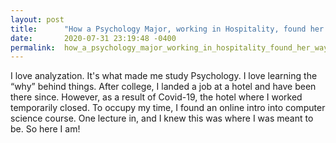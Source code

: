 ```yaml
---
layout: post
title:      "How a Psychology Major, working in Hospitality, found her way into Tech"
date:       2020-07-31 23:19:48 -0400
permalink:  how_a_psychology_major_working_in_hospitality_found_her_way_into_tech
---
```



I love analyzation. It's what made me study Psychology. I love learning the “why” behind things. After college, I landed a job at a hotel and have been there since. However, as a result of Covid-19, the hotel where I worked temporarily closed. To occupy my time, I found an online intro into computer science course. One lecture in, and I knew this was where I was meant to be. So here I am!
